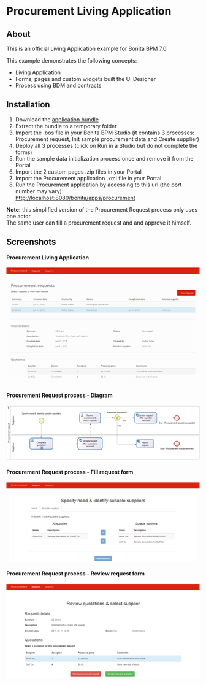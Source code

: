 # Procurement Living Application

## About
This is an official Living Application example for Bonita BPM 7.0

This example demonstrates the following concepts:
- Living Application
- Forms, pages and custom widgets built the UI Designer
- Process using BDM and contracts

## Installation

1. Download the <a href="https://github.com/Bonitasoft-Community/procurement-example/releases">application bundle</a>
2. Extract the bundle to a temporary folder
3. Import the .bos file in your Bonita BPM Studio (it contains 3 processes: Procurement request, Init sample procurement data and Create supplier)
4. Deploy all 3 processes (click on Run in a Studio but do not complete the forms)
4. Run the sample data initialization process once and remove it from the Portal
6. Import the 2 custom pages .zip files in your Portal
7. Import the Procurement application .xml file in your Portal
8. Run the Procurement application by accessing to this url (the port number may vary):<br/><a href="http://localhost:8080/bonita/apps/procurement">http://localhost:8080/bonita/apps/procurement</a>


**Note:** this simplified version of the Procurement Request process only uses one actor.<br/>
The same user can fill a procurement request and and approve it himself.

## Screenshots
#### Procurement Living Application
<img src="/screenshots/request-listing.png?raw=true" alt="Procurement Living Application"/>

#### Procurement Request process - Diagram
<img src="/screenshots/procurement-request-diagram.png?raw=true" alt="Procurement Request process - Diagram"/>

#### Procurement Request process - Fill request form
<img src="/screenshots/fill-request-form.png?raw=true" alt="Procurement Request process - Fill request form"/>

#### Procurement Request process - Review request form
<img src="/screenshots/review-request-form.png?raw=true" alt="Procurement Request process - Review request form"/>
